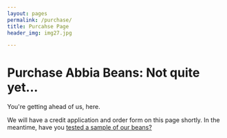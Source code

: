 ```yaml
---
layout: pages
permalink: /purchase/
title: Purcahse Page
header_img: img27.jpg

---
```


<h1 class="is-uppercase is-size-1"><span>Purchase Abbia Beans:</span> Not quite yet...</h1>
You're getting ahead of us, here. 

We will have a credit application and order form on this page shortly. In the meantime, have you [tested a sample of our beans?](/beans) 


